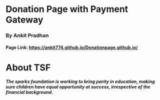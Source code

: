 # Donation Page with Payment Gateway
### By Ankit Pradhan
#### Page Link: https://ankit774.github.io/Donationpage.github.io/

# About TSF
##### The sparks foundation is working to bring parity in education, making sure children have equal opportunity at success, irrespective of the financial background.
